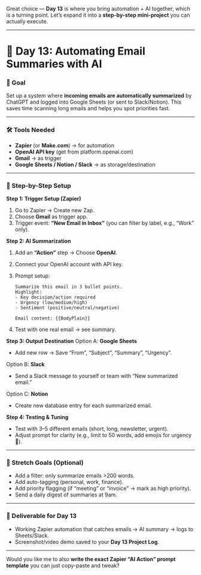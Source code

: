 Great choice — **Day 13** is where you bring automation + AI together, which is a turning point. Let’s expand it into a **step-by-step mini-project** you can actually execute.

---

# 🌟 Day 13: Automating Email Summaries with AI

### 🎯 Goal

Set up a system where **incoming emails are automatically summarized** by ChatGPT and logged into Google Sheets (or sent to Slack/Notion). This saves time scanning long emails and helps you spot priorities fast.

---

### 🛠️ Tools Needed

* **Zapier** (or **Make.com**) → for automation
* **OpenAI API key** (get from platform.openai.com)
* **Gmail** → as trigger
* **Google Sheets / Notion / Slack** → as storage/destination

---

### 🔧 Step-by-Step Setup

**Step 1: Trigger Setup (Zapier)**

1. Go to Zapier → Create new Zap.
2. Choose **Gmail** as trigger app.
3. Trigger event: **“New Email in Inbox”** (you can filter by label, e.g., “Work” only).

**Step 2: AI Summarization**

1. Add an **“Action”** step → Choose **OpenAI**.
2. Connect your OpenAI account with API key.
3. Prompt setup:

   ```
   Summarize this email in 3 bullet points.
   Highlight:  
   - Key decision/action required  
   - Urgency (low/medium/high)  
   - Sentiment (positive/neutral/negative)  

   Email content: {{BodyPlain}}
   ```
4. Test with one real email → see summary.

**Step 3: Output Destination**
Option A: **Google Sheets**

* Add new row → Save “From”, “Subject”, “Summary”, “Urgency”.

Option B: **Slack**

* Send a Slack message to yourself or team with “New summarized email.”

Option C: **Notion**

* Create new database entry for each summarized email.

**Step 4: Testing & Tuning**

* Test with 3–5 different emails (short, long, newsletter, urgent).
* Adjust prompt for clarity (e.g., limit to 50 words, add emojis for urgency 🚨).

---

### 🚀 Stretch Goals (Optional)

* Add a filter: only summarize emails >200 words.
* Add auto-tagging (personal, work, finance).
* Add priority flagging (if “meeting” or “invoice” → mark as high priority).
* Send a daily digest of summaries at 9am.

---

### 📝 Deliverable for Day 13

* Working Zapier automation that catches emails → AI summary → logs to Sheets/Slack.
* Screenshot/video demo saved to your **Day 13 Project Log**.

---

Would you like me to also **write the exact Zapier “AI Action” prompt template** you can just copy-paste and tweak?
